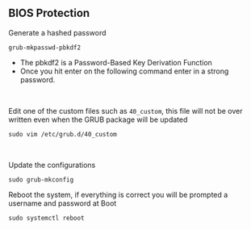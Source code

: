 ## BIOS Protection

Generate a hashed password
```
grub-mkpasswd-pbkdf2
```
- The pbkdf2 is a Password-Based Key Derivation Function
- Once you hit enter on the following command enter in a strong password.

<br>

Edit one of the custom files such as `40_custom`, this file will not be over written even when the GRUB package will be updated
```
sudo vim /etc/grub.d/40_custom
```

<br>

Update the configurations
```
sudo grub-mkconfig
```

Reboot the system, if everything is correct you will be prompted a username and password at Boot
```
sudo systemctl reboot
```
